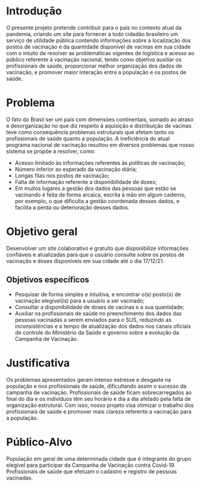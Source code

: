 # Introdução 
O presente projeto pretende contribuir para o país no contexto atual da pandemia, criando um site para fornecer a todo cidadão brasileiro um serviço de utilidade pública contendo informações sobre a localização dos postos de vacinação e da quantidade disponível de vacinas em sua cidade com o intuito de resolver as problemáticas vigentes de logística e acesso ao público referente à vacinação nacional, tendo como objetivo auxiliar os profissionais de saúde, proporcionar melhor organização dos dados de vacinação, e promover maior interação entre a população e os postos de saúde. 
 
# Problema
O fato do Brasil ser um país com dimensões continentais, somado ao atraso e desorganização no que diz respeito à aquisição e distribuição de vacinas teve como consequência problemas estruturais que afetam tanto os profissionais de saúde quanto a população.
A ineficiência do atual programa nacional de vacinação resultou em diversos problemas que nosso sistema se propõe a resolver, como:
 - Acesso limitado às informações referentes às políticas de vacinação;
 - Número inferior ao esperado da vacinação diária;
 - Longas filas nos postos de vacinação;
 - Falta de informação referente a disponibilidade de doses;
 - Em muitos lugares a gestão dos dados das pessoas que estão se vacinando é feita de forma arcaica, escrita à mão em algum caderno, por exemplo, o que dificulta a gestão            coordenada desses dados, e facilita a perda ou deterioração desses dados. 
 
# Objetivo geral 
Desenvolver um site colaborativo e gratuito que disponibilize informações confiáveis e atualizadas para que o usuário consulte sobre os postos de vacinação e doses disponíveis em sua cidade até o dia 17/12/21. 
## Objetivos específicos 
 - Pesquisar de forma simples e intuitiva, e encontrar o(s) posto(s) de vacinação elegível(is) para a usuário a ser vacinado;   
 - Consultar a disponibilidade de doses de vacinas e a sua quantidade;   
 - Auxiliar os profissionais de saúde no preenchimento dos dados das pessoas vacinadas a serem enviados para o SUS, reduzindo as inconsistências e o tempo de atualização dos dados    nos canais oficiais de controle do Ministério da Saúde e governo sobre a evolução da Campanha de Vacinação. 
 
# Justificativa 
Os problemas apresentados geram intenso estresse e desgaste na população e nos profissionais de saúde, dificultando assim o sucesso da campanha de vacinação. Profissionais de saúde ficam sobrecarregados ao final do dia e os indivíduos têm seu horário e dia a dia afetado pela falta de organização estrutural. Com isso, nosso projeto visa otimizar o trabalho dos profissionais de saúde e promover mais clareza referente a vacinação para a população. 
 
# Público-Alvo 
População em geral de uma determinada cidade que é integrante do grupo elegível para participar da Campanha de Vacinação contra Covid-19.  
Profissionais de saúde que efetuam o cadastro e registro de pessoas vacinadas. 
